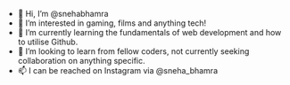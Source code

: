 - 👋 Hi, I’m @snehabhamra
- 👀 I’m interested in gaming, films and anything tech!
- 🌱 I’m currently learning the fundamentals of web development and how to utilise Github.
- 💞️ I’m looking to learn from fellow coders, not currently seeking collaboration on anything specific.
- 📫 I can be reached on Instagram via @sneha_bhamra

<!---
snehabhamra/snehabhamra is a ✨ special ✨ repository because its `README.md` (this file) appears on your GitHub profile.
You can click the Preview link to take a look at your changes.
--->
